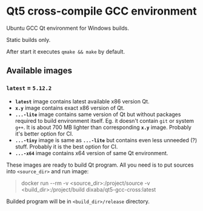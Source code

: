 # Qt5 cross-compile GCC environment

Ubuntu GCC Qt environment for Windows builds.

Static builds only.

After start it executes `qmake && make` by default.

## Available images

### **`latest`** = **`5.12.2`**

* **`latest`** image contains latest available x86 version Qt.
* **`x.y`** image contains exact x86 version of Qt.
* **`...-lite`** image contains same version of Qt but without packages required to build environment itself. Eg. it doesn't contain `git` or system `g++`. It is about 700 MB lighter than corresponding **`x.y`** image. Probably it's better option for CI.
* **`...-tiny`** image is same as **`...-lite`** but contains even less unneeded (?) stuff. Probably it is the best option for CI.
* **`...-x64`** image contains x64 version of same Qt environment.

These images are ready to build Qt program. All you need is to put sources into `<source_dir>` and run image:

> docker run --rm -v <source_dir>:/project/source -v <build_dir>:/project/build dixaba/qt5-gcc-cross:latest

Builded program will be in `<build_dir>/release` directory.
